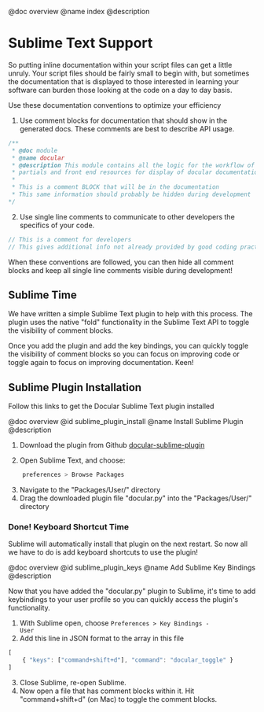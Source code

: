 @doc overview
@name index
@description
# Sublime Text Support

So putting inline documentation within your script files can get a little unruly. Your script files should be fairly small to begin with, but sometimes the documentation that is displayed to those interested in learning your software can burden those looking at the code on a day to day basis.

<div class="alert alert-success"><i class="icon-thumbs-up"></i> Use these documentation conventions to optimize your efficiency</div>

1. Use comment blocks for documentation that should show in the generated docs. These comments are best to describe API usage.
```js
/**
 * @doc module
 * @name docular
 * @description This module contains all the logic for the workflow of generating
 * partials and front end resources for display of docular documentation.
 *
 * This is a comment BLOCK that will be in the documentation
 * This same information should probably be hidden during development
*/
```
2. Use single line comments to communicate to other developers the specifics of your code.
```js
// This is a comment for developers
// This gives additional info not already provided by good coding practices ;-)
```

When these conventions are followed, you can then hide all comment blocks and keep all single line comments visible during development!

## Sublime Time

We have written a simple Sublime Text plugin to help with this process. The plugin uses the native "fold" functionality in the Sublime Text API to toggle the visibility of comment blocks.

Once you add the plugin and add the key bindings, you can quickly toggle the visibility of comment blocks so you can focus on improving code or toggle again to focus on improving documentation. Keen!

## Sublime Plugin Installation

Follow this links to get the Docular Sublime Text plugin installed

<page-list></page-list>


@doc overview
@id sublime_plugin_install
@name Install Sublime Plugin
@description

1. Download the plugin from Github <a href="https://github.com/Vertafore/grunt-docular/docular-sublime-plugin" target="_blank">docular-sublime-plugin</a>

2. Open Sublime Text, and choose:
```bash
    preferences > Browse Packages
```
3. Navigate to the "Packages/User/" directory
4. Drag the downloaded plugin file "docular.py" into the "Packages/User/" directory

<h3>Done! Keyboard Shortcut Time</h3>

Sublime will automatically install that plugin on the next restart. So now all we have to do is add keyboard shortcuts to use the plugin!

<docular-pager></docular-pager>


@doc overview
@id sublime_plugin_keys
@name Add Sublime Key Bindings
@description

Now that you have added the "docular.py" plugin to Sublime, it's time to add keybindings to your user profile so you can quickly access the plugin's functionality.

1. With Sublime open, choose <code>Preferences > Key Bindings - User</code>
2. Add this line in JSON format to the array in this file
```js
[
    { "keys": ["command+shift+d"], "command": "docular_toggle" }
]
```
3. Close Sublime, re-open Sublime.
4. Now open a file that has comment blocks within it. Hit "command+shift+d" (on Mac) to toggle the comment blocks.

<docular-pager></docular-pager>




